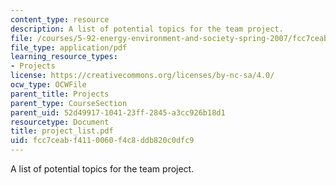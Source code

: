 ```yaml
---
content_type: resource
description: A list of potential topics for the team project.
file: /courses/5-92-energy-environment-and-society-spring-2007/fcc7ceabf4110060f4c8ddb820c0dfc9_project_list.pdf
file_type: application/pdf
learning_resource_types:
- Projects
license: https://creativecommons.org/licenses/by-nc-sa/4.0/
ocw_type: OCWFile
parent_title: Projects
parent_type: CourseSection
parent_uid: 52d49917-1041-23ff-2845-a3cc926b18d1
resourcetype: Document
title: project_list.pdf
uid: fcc7ceab-f411-0060-f4c8-ddb820c0dfc9
---
```

A list of potential topics for the team project.
